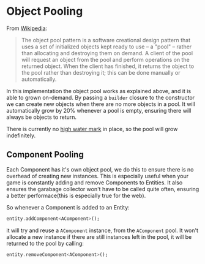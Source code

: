 # Object Pooling
From [Wikipedia](https://en.wikipedia.org/wiki/Object_pool_pattern):
> The object pool pattern is a software creational design pattern that uses a set of initialized objects kept ready to use – a "pool" – rather than allocating and destroying them on demand. A client of the pool will request an object from the pool and perform operations on the returned object. When the client has finished, it returns the object to the pool rather than destroying it; this can be done manually or automatically.

In this implementation the object pool works as explained above, and it is able to grown on-demand. By passing a `builder` closure to the constructor we can create new objects when there are no more objects in a pool. It will automatically grow by 20% whenever a pool is empty, ensuring there will always be objects to return. 

There is currently no [high water mark](https://en.wikipedia.org/wiki/High_water_mark) in place, so the pool will grow indefinitely.

## Component Pooling
Each Component has it's own object pool, we do this to ensure there is no overhead of creating new instances. This is especially useful when your game is constantly adding and remove Components to Entities. It also ensures the garabage collector won't have to be called quite often, ensuring a better performace(this is especially true for the web).

So whenever a Component is added to an Entity:
```dart
entity.addComponent<AComponent>();
```
it will try and reuse a `AComponent` instance, from the `AComponent` pool. It won't allocate a new instance if there are still instances left in the pool, it will be returned to the pool by calling:
```dart
entity.removeComponent<AComponent>();
```
